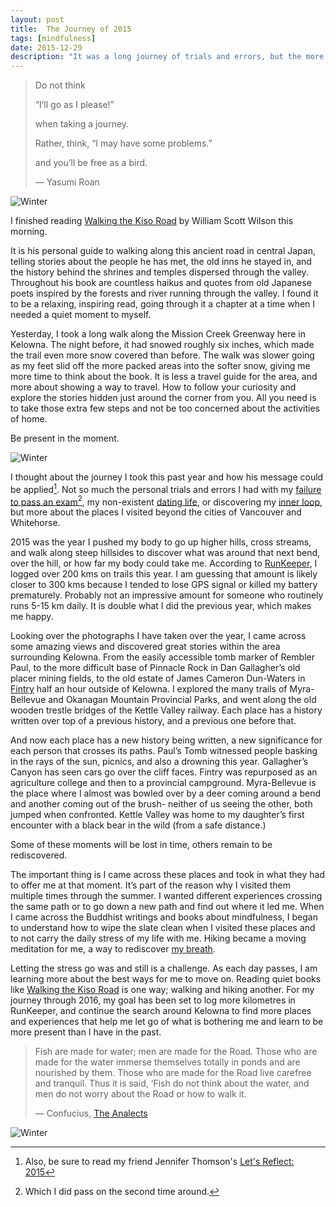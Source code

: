 ```yaml
---
layout: post
title:  The Journey of 2015
tags: [mindfulness]
date: 2015-12-29
description: "It was a long journey of trials and errors, but the more important journey was my exploration of Kelowna and the Okanagan, and how that impacted me."
--- 
```


> Do not think
>  
>  “I’ll go as I please!”
>  
>  when taking a journey.
>  
> Rather, think, “I may have some problems.”
>  
> and you’ll be free as a bird.
>  
> — Yasumi Roan

![Winter](http://www.foursides.ca/images/journey2.jpg)

I finished reading [Walking the Kiso Road](http://www.amazon.com/gp/product/1611801257/ref=as_li_tl?ie=UTF8&camp=1789&creative=390957&creativeASIN=1611801257&linkCode=as2&tag=four0b-20&linkId=EVRYLKREUDNV5VXD "Walking the Kiso Road") by William Scott Wilson this morning. 

It is his personal guide to walking along this ancient road in central Japan, telling stories about the people he has met, the old inns he stayed in, and the history behind the shrines and temples dispersed through the valley. Throughout his book are countless haikus and quotes from old Japanese poets inspired by the forests and river running through the valley. I found it to be a relaxing, inspiring read, going through it a chapter at a time when I needed a quiet moment to myself. 

Yesterday, I took a long walk along the Mission Creek Greenway here in Kelowna. The night before, it had snowed roughly six inches, which made the trail even more snow covered than before. The walk was slower going as my feet slid off the more packed areas into the softer snow, giving me more time to think about the book. It is less a travel guide for the area, and more about showing a way to travel. How to follow your curiosity and explore the stories hidden just around the corner from you. All you need is to take those extra few steps and not be too concerned about the activities of home. 

Be present in the moment.  

![Winter](http://www.foursides.ca/images/journey3.jpg)

I thought about the journey I took this past year and how his message could be applied[^2]. Not so much the personal trials and errors I had with my [failure to pass an exam](http://www.foursides.ca/36-What-Took-You-So-Long "What Took You So Long - Four Sides")[^1], my non-existent [dating life](http://www.foursides.ca/My-Problems-With-Dating/ "My Problems with Dating - Four Sides"), or discovering my [inner loop](http://www.foursides.ca/the-call-of-silence "The Call of Silence - Four Sides"), but more about the places I visited beyond the cities of Vancouver and Whitehorse. 

2015 was the year I pushed my body to go up higher hills, cross streams, and walk along steep hillsides to discover what was around that next bend, over the hill, or how far my body could take me. According to [RunKeeper](http://www.runkeeper.com "RunKeeper"), I logged over 200 kms on trails this year. I am guessing that amount is likely closer to 300 kms because I tended to lose GPS signal or killed my battery prematurely. Probably not an impressive amount for someone who routinely runs 5-15 km daily. It is double what I did the previous year, which makes me happy. 

Looking over the photographs I have taken over the year, I came across some amazing views and discovered great stories within the area surrounding Kelowna. From the easily accessible tomb marker of Rembler Paul, to the more difficult base of Pinnacle Rock in Dan Gallagher’s old placer mining fields, to the old estate of James Cameron Dun-Waters in [Fintry](http://www.foursides.ca/An-Afternoon-in-Fintry-BC "An Afternoon in Fintry - Four Sides") half an hour outside of Kelowna. I explored the many trails of Myra-Bellevue and Okanagan Mountain Provincial Parks, and went along the old wooden trestle bridges of the Kettle Valley railway. Each place has a history written over top of a previous history, and a previous one before that. 

And now each place has a new history being written, a new significance for each person that crosses its paths. Paul’s Tomb witnessed people basking in the rays of the sun, picnics, and also a drowning this year. Gallagher’s Canyon has seen cars go over the cliff faces. Fintry was repurposed as an agriculture college and then to a provincial campground. Myra-Bellevue is the place where I almost was bowled over by a deer coming around a bend and another coming out of the brush- neither of us seeing the other, both jumped when confronted. Kettle Valley was home to my daughter’s first encounter with a black bear in the wild (from a safe distance.) 

Some of these moments will be lost in time, others remain to be rediscovered. 

The important thing is I came across these places and took in what they had to offer me at that moment. It’s part of the reason why I visited them multiple times through the summer. I wanted different experiences crossing the same path or to go down a new path and find out where it led me. When I came across the Buddhist writings and books about mindfulness, I began to understand how to wipe the slate clean when I visited these places and to not carry the daily stress of my life with me. Hiking became a moving meditation for me, a way to rediscover [my breath](http://www.foursides.ca/all-we-have-is-breath "All We Have Is Breath - Four Sides").

Letting the stress go was and still is a challenge. As each day passes, I am learning more about the best ways for me to move on. Reading quiet books like [Walking the Kiso Road](http://www.amazon.com/gp/product/1611801257/ref=as_li_tl?ie=UTF8&camp=1789&creative=390957&creativeASIN=1611801257&linkCode=as2&tag=four0b-20&linkId=EVRYLKREUDNV5VXD "Walking the Kiso Road") is one way; walking and hiking another. For my journey through 2016, my goal has been set to log more kilometres in RunKeeper, and continue the search around Kelowna to find more places and experiences that help me let go of what is bothering me and learn to be more present than I have in the past. 

> Fish are made for water; men are made for the Road. Those who are made for the water immerse themselves totally in ponds and are nourished by them. Those who are made for the Road live carefree and tranquil. Thus it is said, ‘Fish do not think about the water, and men do not worry about the Road or how to walk it.
>  
> — Confucius, [The Analects](http://www.amazon.com/gp/product/0199540616/ref=as_li_tl?ie=UTF8&camp=1789&creative=390957&creativeASIN=0199540616&linkCode=as2&tag=four0b-20&linkId=G2BHYA3I6TK7XZUL "The Analects")

![Winter](http://www.foursides.ca/images/journey1.jpg)

[^1]:	Which I did pass on the second time around.

[^2]: Also, be sure to read my friend Jennifer Thomson's [Let's Reflect: 2015](http://thomsonjennifer.com/lets-reflect-2015-2/ "Let's Reflect")